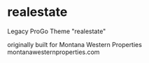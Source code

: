 # realestate
Legacy ProGo Theme "realestate"

originally built for Montana Western Properties montanawesternproperties.com

